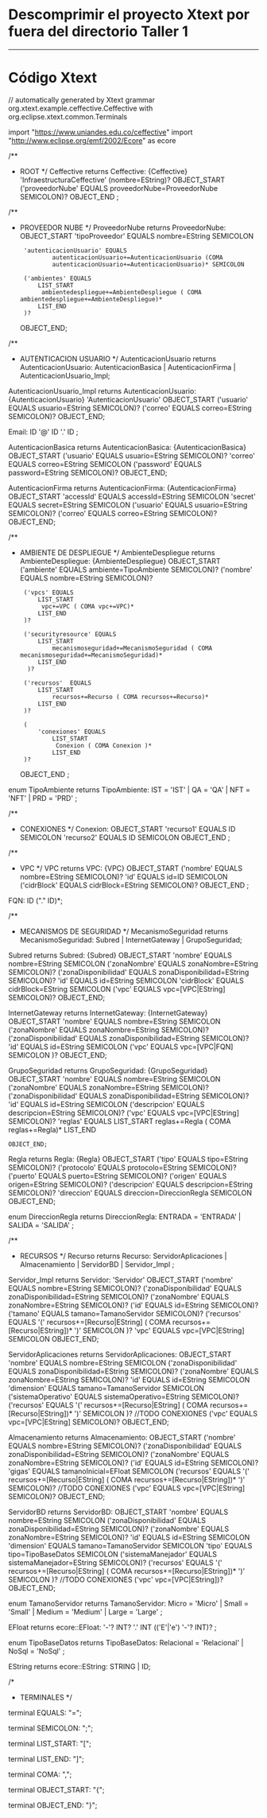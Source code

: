 # Descomprimir el proyecto Xtext por fuera del directorio Taller 1



<hr/>


# Código Xtext

// automatically generated by Xtext
grammar org.xtext.example.ceffective.Ceffective with org.eclipse.xtext.common.Terminals

import "https://www.uniandes.edu.co/ceffective" 
import "http://www.eclipse.org/emf/2002/Ecore" as ecore


/**
 * ROOT
 */
Ceffective returns Ceffective:
	{Ceffective}
	'InfraestructuraCeffective'
	(nombre=EString)?
	OBJECT_START
		('proveedorNube' EQUALS proveedorNube=ProveedorNube SEMICOLON)?
	OBJECT_END
	;


/**
 * PROVEEDOR NUBE
 */
ProveedorNube returns ProveedorNube:
	OBJECT_START
		'tipoProveedor' EQUALS nombre=EString SEMICOLON
		
		'autenticacionUsuario' EQUALS
				autenticacionUsuario+=AutenticacionUsuario (COMA
				autenticacionUsuario+=AutenticacionUsuario)* SEMICOLON
		
		('ambientes' EQUALS
			LIST_START
			 ambientedespliegue+=AmbienteDespliegue ( COMA ambientedespliegue+=AmbienteDespliegue)*
		 	LIST_END
		)?
		
	OBJECT_END;

	
/**
 * AUTENTICACION USUARIO
 */
AutenticacionUsuario returns AutenticacionUsuario:
	AutenticacionBasica | AutenticacionFirma | AutenticacionUsuario_Impl;

AutenticacionUsuario_Impl returns AutenticacionUsuario:
	{AutenticacionUsuario}
	'AutenticacionUsuario'
	OBJECT_START
		('usuario' EQUALS usuario=EString SEMICOLON)? 
		('correo' EQUALS correo=EString SEMICOLON)?
	OBJECT_END;
	
Email:
	ID '@' ID '.' ID
;
	
AutenticacionBasica returns AutenticacionBasica:
	{AutenticacionBasica}
	OBJECT_START
		('usuario' EQUALS usuario=EString SEMICOLON)?
		'correo' EQUALS correo=EString SEMICOLON
		('password' EQUALS password=EString SEMICOLON)?
	OBJECT_END;

AutenticacionFirma returns AutenticacionFirma:
	{AutenticacionFirma}
	OBJECT_START
		'accessId' EQUALS accessId=EString SEMICOLON
		'secret' EQUALS secret=EString SEMICOLON
		('usuario' EQUALS usuario=EString SEMICOLON)?
		('correo' EQUALS correo=EString SEMICOLON)?
	OBJECT_END;


/**
 * AMBIENTE DE DESPLIEGUE
 */
AmbienteDespliegue returns AmbienteDespliegue:
	{AmbienteDespliegue}
	OBJECT_START
		('ambiente' EQUALS ambiente=TipoAmbiente SEMICOLON)?
		('nombre' EQUALS nombre=EString SEMICOLON)?
		
		('vpcs' EQUALS 
			LIST_START
			 vpc+=VPC ( COMA vpc+=VPC)* 
			LIST_END
		)?
		
		('securityresource' EQUALS
			LIST_START
				mecanismoseguridad+=MecanismoSeguridad ( COMA mecanismoseguridad+=MecanismoSeguridad)* 
			LIST_END
		 )?
		
		('recursos'  EQUALS
			LIST_START
				recursos+=Recurso ( COMA recursos+=Recurso)* 
			LIST_END
		)?
		
		(
			'conexiones' EQUALS 
				LIST_START
				 Conexion ( COMA Conexion )*
				LIST_END
		)?
		
	OBJECT_END
	;

enum TipoAmbiente returns TipoAmbiente:
	IST = 'IST' | QA = 'QA' | NFT = 'NFT' | PRD = 'PRD'
;


/**
 * CONEXIONES
 */
Conexion:
	OBJECT_START
		'recurso1' EQUALS ID SEMICOLON
		'recurso2' EQUALS ID SEMICOLON
	OBJECT_END
;

/**
 * VPC
 */
VPC returns VPC:
	{VPC}
	OBJECT_START
		('nombre' EQUALS nombre=EString SEMICOLON)?
		'id' EQUALS id=ID SEMICOLON
		('cidrBlock' EQUALS cidrBlock=EString SEMICOLON)?
	OBJECT_END
	;

FQN: ID ("." ID)*;

/**
 * MECANISMOS DE SEGURIDAD
 */
MecanismoSeguridad returns MecanismoSeguridad:
	Subred | InternetGateway | GrupoSeguridad;

Subred returns Subred:
	{Subred}
	OBJECT_START
		'nombre' EQUALS nombre=EString SEMICOLON
		('zonaNombre' EQUALS zonaNombre=EString SEMICOLON)?
		('zonaDisponibilidad' EQUALS zonaDisponibilidad=EString SEMICOLON)?
		'id' EQUALS id=EString SEMICOLON
		'cidrBlock' EQUALS cidrBlock=EString SEMICOLON
		('vpc' EQUALS vpc=[VPC|EString] SEMICOLON)?
	OBJECT_END;

InternetGateway returns InternetGateway:
	{InternetGateway}
	OBJECT_START
		'nombre' EQUALS nombre=EString SEMICOLON
		('zonaNombre' EQUALS zonaNombre=EString SEMICOLON)?
		('zonaDisponibilidad' EQUALS zonaDisponibilidad=EString SEMICOLON)?
		'id' EQUALS id=EString SEMICOLON
		('vpc' EQUALS vpc=[VPC|FQN] SEMICOLON )?
	OBJECT_END;

GrupoSeguridad returns GrupoSeguridad:
	{GrupoSeguridad}
	OBJECT_START
		'nombre' EQUALS nombre=EString SEMICOLON
		('zonaNombre' EQUALS zonaNombre=EString SEMICOLON)?
		('zonaDisponibilidad' EQUALS zonaDisponibilidad=EString SEMICOLON)?
		'id' EQUALS id=EString SEMICOLON
		('descripcion' EQUALS descripcion=EString SEMICOLON)?
		('vpc' EQUALS vpc=[VPC|EString] SEMICOLON)?
		'reglas' EQUALS 
			LIST_START
				reglas+=Regla ( COMA reglas+=Regla)* 
			LIST_END
					 
	OBJECT_END;

Regla returns Regla:
	{Regla}
	OBJECT_START
		('tipo' EQUALS tipo=EString SEMICOLON)?
		('protocolo' EQUALS protocolo=EString SEMICOLON)?
		('puerto' EQUALS puerto=EString SEMICOLON)?
		('origen' EQUALS origen=EString SEMICOLON)?
		('descripcion' EQUALS descripcion=EString SEMICOLON)?
		'direccion' EQUALS direccion=DireccionRegla SEMICOLON
	OBJECT_END;

enum DireccionRegla returns DireccionRegla:
	ENTRADA = 'ENTRADA' | SALIDA = 'SALIDA'
;



/**
 * RECURSOS
 */
Recurso returns Recurso:
	ServidorAplicaciones | Almacenamiento | ServidorBD | Servidor_Impl ;
	
Servidor_Impl returns Servidor:
'Servidor'
OBJECT_START
	('nombre' EQUALS nombre=EString SEMICOLON)?
	('zonaDisponibilidad' EQUALS zonaDisponibilidad=EString SEMICOLON)?
	('zonaNombre' EQUALS zonaNombre=EString SEMICOLON)?
	('id' EQUALS id=EString SEMICOLON)?
	('tamano' EQUALS tamano=TamanoServidor SEMICOLON)?
	('recursos'  EQUALS '(' recursos+=[Recurso|EString] ( COMA recursos+=[Recurso|EString])* ')' SEMICOLON )? 
	'vpc' EQUALS vpc=[VPC|EString] SEMICOLON
OBJECT_END;

ServidorAplicaciones returns ServidorAplicaciones:
	OBJECT_START
		'nombre' EQUALS nombre=EString SEMICOLON
		('zonaDisponibilidad' EQUALS zonaDisponibilidad=EString SEMICOLON)?
		('zonaNombre' EQUALS zonaNombre=EString SEMICOLON)?
		'id' EQUALS id=EString SEMICOLON
		'dimension' EQUALS tamano=TamanoServidor SEMICOLON
		('sistemaOperativo' EQUALS sistemaOperativo=EString SEMICOLON)?
		('recursos' EQUALS '(' recursos+=[Recurso|EString] ( COMA recursos+=[Recurso|EString])* ')' SEMICOLON )? 	//TODO CONEXIONES 
		('vpc' EQUALS vpc=[VPC|EString] SEMICOLON)?
	OBJECT_END;

Almacenamiento returns Almacenamiento:
	OBJECT_START
		('nombre' EQUALS nombre=EString SEMICOLON)?
		('zonaDisponibilidad' EQUALS zonaDisponibilidad=EString SEMICOLON)?
		('zonaNombre' EQUALS zonaNombre=EString SEMICOLON)?
		('id' EQUALS id=EString SEMICOLON)?
		'gigas' EQUALS tamanoInicial=EFloat SEMICOLON
		('recursos' EQUALS '(' recursos+=[Recurso|EString] ( COMA recursos+=[Recurso|EString])* ')' SEMICOLON)? 	//TODO CONEXIONES
		('vpc' EQUALS vpc=[VPC|EString] SEMICOLON)?
	OBJECT_END;

ServidorBD returns ServidorBD:
	OBJECT_START
		'nombre' EQUALS nombre=EString SEMICOLON
		('zonaDisponibilidad' EQUALS zonaDisponibilidad=EString SEMICOLON)?
		('zonaNombre' EQUALS zonaNombre=EString SEMICOLON)?
		'id' EQUALS id=EString SEMICOLON
		'dimension' EQUALS tamano=TamanoServidor SEMICOLON
		'tipo' EQUALS tipo=TipoBaseDatos SEMICOLON
		('sistemaManejador' EQUALS sistemaManejador=EString SEMICOLON)?
		('recursos' EQUALS '(' recursos+=[Recurso|EString] ( COMA recursos+=[Recurso|EString])* ')' SEMICOLON )? 	//TODO CONEXIONES
		('vpc' vpc=[VPC|EString])?
	OBJECT_END;

enum TamanoServidor returns TamanoServidor:
	Micro = 'Micro' | Small = 'Small' | Medium = 'Medium' | Large = 'Large'
;

EFloat returns ecore::EFloat:
'-'? INT? '.' INT (('E'|'e') '-'? INT)?
;

enum TipoBaseDatos returns TipoBaseDatos:
	Relacional = 'Relacional' | NoSql = 'NoSql'
;

					
			
EString returns ecore::EString:
	STRING | ID;
		
				
				
/*
 * TERMINALES
*/


terminal EQUALS:
	"=";

terminal SEMICOLON:
	";";
	
terminal LIST_START:
	"[";
	
terminal LIST_END:
	"]";
	
terminal COMA:
	",";
	
terminal OBJECT_START:
	"{";
	
terminal OBJECT_END:
	"}";
				

				
